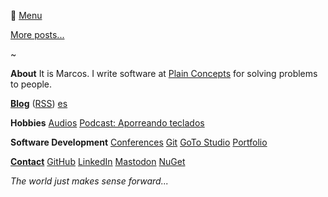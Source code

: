 🍔 <a href="" onclick="return scrollBottom();">Menu</a>

<div id="posts-latest"></div>

[More posts...](/?i=blog)

<div class="center">~</div>

**About**
It is Marcos.
I write software at [Plain Concepts](https://www.plainconcepts.com) for solving problems to people.

[**Blog**](/?i=blog) ([RSS](feed.rss)) [es](/?i=blog-es)

**Hobbies**
[Audios](/?i=audios)
[Podcast: Aporreando teclados](https://www.ivoox.com/podcast-aporreando-teclados_sq_f11142253_1.html)

**Software Development**
[Conferences](/?i=conferences)
[Git](/?i=git)
[GoTo Studio](goto-studio)
[Portfolio](/?i=portfolio)

[**Contact**](/?i=contact)
[GitHub](https://github.com/MarcosCobena)
[LinkedIn](https://www.linkedin.com/in/MarcosCobena)
<a rel="me" href="https://dotnet.social/@MarcosCobena">Mastodon</a>
[NuGet](https://www.nuget.org/profiles/MarcosCobena)

*<div class="center">The world just makes sense forward...</div>*
